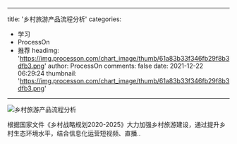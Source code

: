 
---
title: '乡村旅游产品流程分析'
categories: 
 - 学习
 - ProcessOn
 - 推荐
headimg: 'https://img.processon.com/chart_image/thumb/61a83b33f346fb29f8b3dfb3.png'
author: ProcessOn
comments: false
date: 2021-12-22 06:29:24
thumbnail: 'https://img.processon.com/chart_image/thumb/61a83b33f346fb29f8b3dfb3.png'
---

<div>   
<img class="thumb" alt="乡村旅游产品流程分析" src="https://img.processon.com/chart_image/thumb/61a83b33f346fb29f8b3dfb3.png" referrerpolicy="no-referrer">
<p>根据国家文件《乡村战略规划2020-2025》大力加强乡村旅游建设，通过提升乡村生态环境水平，结合信息化运营短视频、直播..</p>  
</div>
            